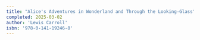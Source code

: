```yaml
---
title: "Alice's Adventures in Wonderland and Through the Looking-Glass"
completed: 2025-03-02
author: 'Lewis Carroll'
isbn: '978-0-141-19246-8'
---
```

